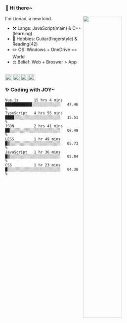 ### 👋 Hi there~

[<img align="right" width="50%" src="https://github-readme-stats.vercel.app/api?username=Lionad-Morotar&show_icons=true">](https://metrics.lecoq.io/Lionad-Morotar?template=classic)

I'm Lionad, a new kind.

- ⚒️ Langs: JavaScript(main) & C++(learning)
- 🎨 Hobbies: Guitar(fingerstyle) & Reading(42)
- ✏️ OS: Windows + OneDrive == World
- ⚖️ Belief: Web + Broswer > App

<br />

<a href="https://www.lionad.art">
  <img align="left" alt="lionad-art" width="22px" src="https://cdn.jsdelivr.net/npm/simple-icons@3.1.0/icons/wordpress.svg" />
</a>
<a href="#1806234223">
  <img align="left" alt="1806234223" width="22px" src="https://cdn.jsdelivr.net/npm/simple-icons@3.1.0/icons/tencentqq.svg" />
</a>
<a href="https://www.zhihu.com/people/Lionad">
  <img align="left" alt="132yse" width="22px" src="https://cdn.jsdelivr.net/npm/simple-icons@3.1.0/icons/zhihu.svg" />
</a>
<a href="https://github.com/Lionad-Morotar">
  <img align="left" alt="yisar" width="22px" src="https://cdn.jsdelivr.net/npm/simple-icons@3.1.0/icons/github.svg" />
</a>

<br />

### ✨ Coding with JOY~

<!--START_SECTION:waka-->

```text
Vue.js       15 hrs 4 mins   ████████████░░░░░░░░░░░░░   47.46 %
TypeScript   4 hrs 55 mins   ████░░░░░░░░░░░░░░░░░░░░░   15.51 %
JSON         2 hrs 41 mins   ██░░░░░░░░░░░░░░░░░░░░░░░   08.49 %
LESS         1 hr 49 mins    █▒░░░░░░░░░░░░░░░░░░░░░░░   05.73 %
JavaScript   1 hr 36 mins    █▒░░░░░░░░░░░░░░░░░░░░░░░   05.04 %
CSS          1 hr 23 mins    █░░░░░░░░░░░░░░░░░░░░░░░░   04.38 %
```

<!--END_SECTION:waka-->
